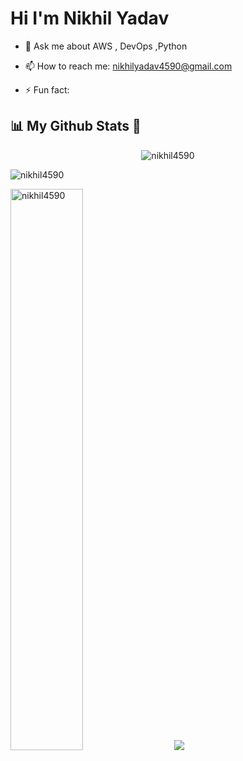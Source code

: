 # Hi I'm Nikhil Yadav 
- 💬 Ask me about AWS , DevOps ,Python
- 📫 How to reach me: nikhilyadav4590@gmail.com


- ⚡ Fun fact: 

## 📊 <strong> My Github Stats 🚀 </strong>

 <p align="center">
  <img src="https://komarev.com/ghpvc/?username=nikhil4590l&color=green&color=green" alt="nikhil4590" /> 
</p>
 
 <p>
    <img align="center" src="https://github-readme-streak-stats.herokuapp.com/?user=nikhil4590&show_icons=true&theme=radical" alt="nikhil4590" />
</p>
<p>
  <img width=48% src="https://github-readme-stats.vercel.app/api?username=nikhil4590&show_icons=true&layout&theme=radical" alt="nikhil4590" /> &nbsp &nbsp
  <img  src="https://github-readme-stats.vercel.app/api/top-langs/?username=nikhil4590&layout&theme=radical" />
</p>
 
